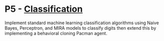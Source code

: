 # P5 - [Classification](http://inst.eecs.berkeley.edu/~cs188/pacman/classification.html) 

Implement standard machine learning classification algorithms using Naive Bayes, Perceptron, and MIRA models to classify digits then extend this by implementing a behavioral cloning Pacman agent.